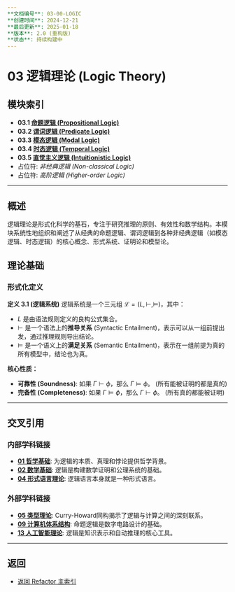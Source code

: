 ```yaml
---
**文档编号**: 03-00-LOGIC
**创建时间**: 2024-12-21
**最后更新**: 2025-01-18
**版本**: 2.0 (重构版)
**状态**: 持续构建中
---
```


# 03 逻辑理论 (Logic Theory)

## 模块索引

- **03.1 [命题逻辑 (Propositional Logic)](./03.1_Propositional_Logic/)**
- **03.2 [谓词逻辑 (Predicate Logic)](./03.2_Predicate_Logic/)**
- **03.3 [模态逻辑 (Modal Logic)](./03.3_Modal_Logic/)**
- **03.4 [时态逻辑 (Temporal Logic)](./03.4_Temporal_Logic/)**
- **03.5 [直觉主义逻辑 (Intuitionistic Logic)](./03.5_Intuitionistic_Logic/)**
- 占位符: *非经典逻辑 (Non-classical Logic)*
- 占位符: *高阶逻辑 (Higher-order Logic)*

---

## 概述

逻辑理论是形式化科学的基石，专注于研究推理的原则、有效性和数学结构。本模块系统性地组织和阐述了从经典的命题逻辑、谓词逻辑到各种非经典逻辑（如模态逻辑、时态逻辑）的核心概念、形式系统、证明论和模型论。

## 理论基础

### 形式化定义

**定义 3.1 (逻辑系统)** 逻辑系统是一个三元组 $\mathcal{L} = (L, \vdash, \models)$，其中：

- $L$ 是由语法规则定义的良构公式集合。
- $\vdash$ 是一个语法上的**推导关系** (Syntactic Entailment)，表示可以从一组前提出发，通过推理规则导出结论。
- $\models$ 是一个语义上的**满足关系** (Semantic Entailment)，表示在一组前提为真的所有模型中，结论也为真。

**核心性质：**

- **可靠性 (Soundness)**: 如果 $\Gamma \vdash \phi$，那么 $\Gamma \models \phi$。 (所有能被证明的都是真的)
- **完备性 (Completeness)**: 如果 $\Gamma \models \phi$，那么 $\Gamma \vdash \phi$。 (所有真的都能被证明)

---

## 交叉引用

### 内部学科链接
- **[01 哲学基础](../01_Philosophical_Foundations/README.md)**: 为逻辑的本质、真理和悖论提供哲学背景。
- **[02 数学基础](../02_Mathematical_Foundations/README.md)**: 逻辑是构建数学证明和公理系统的基础。
- **[04 形式语言理论](../04_Formal_Language_Theory/README.md)**: 逻辑语言本身就是一种形式语言。

### 外部学科链接
- **[05 类型理论](../05_Type_Theory/README.md)**: Curry-Howard同构揭示了逻辑与计算之间的深刻联系。
- **[09 计算机体系结构](../09_Computer_Architecture_Theory/01_Digital_Logic_Design/README.md)**: 命题逻辑是数字电路设计的基础。
- **[13 人工智能理论](../13_Artificial_Intelligence_Theory/README.md)**: 逻辑是知识表示和自动推理的核心工具。

---

## 返回

- [返回 Refactor 主索引](../README.md)

